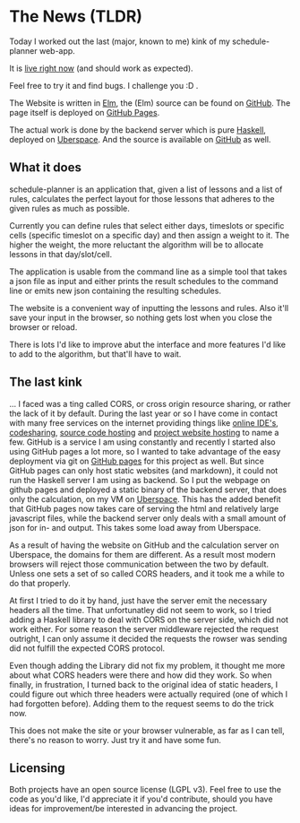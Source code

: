 # The News (TLDR)

Today I worked out the last (major, known to me) kink of my schedule-planner web-app.

It is [live right now](http://justus.science/schedule-planner-web/) (and should work as expected).

Feel free to try it and find bugs. I challenge you :D .

The Website is written in [Elm](http://elm-lang.org), the (Elm) source can be found on [GitHub](https://github.com/JustusAdam/schedule-planner-web). The page itself is deployed on [GitHub Pages](https://pages.github.com).

The actual work is done by the backend server which is pure [Haskell](https://haskell.org), deployed on [Uberspace](http://uberspace.de). And the source is available on [GitHub](https://github.com/JustusAdam/schedule-planner) as well.

## What it does

schedule-planner is an application that, given a list of lessons and a list of rules, calculates the perfect layout for those lessons that adheres to the given rules as much as possible.

Currently you can define rules that select either days, timeslots or specific cells (specific timeslot on a specific day) and then assign a weight to it. The higher the weight, the more reluctant the algorithm will be to allocate lessons in that day/slot/cell.

The application is usable from the command line as a simple tool that takes a json file as input and either prints the result schedules to the command line or emits new json containing the resulting schedules.

The website is a convenient way of inputting the lessons and rules. Also it'll save your input in the browser, so nothing gets lost when you close the browser or reload.

There is lots I'd like to improve abut the interface and more features I'd like to add to the algorithm, but that'll have to wait.

## The last kink

... I faced was a ting called CORS, or cross origin resource sharing, or rather the lack of it by default. During the last year or so I have come in contact with many free services on the internet providing things like [online IDE's](https://c9.io), [codesharing](http://hastebin.com), [source code hosting](https://github.com) and [project website hosting](https://pages.github.com) to name a few.
GitHub is a service I am using constantly and recently I started also using GitHub pages a lot more, so I wanted to take advantage of the easy deployment via git on [GitHub pages](https://pages.github.com) for this project as well. But since GitHub pages can only host static websites (and markdown), it could not run the Haskell server I am using as backend. So I put the webpage on github pages and deployed a static binary of the backend server, that does only the calculation, on my VM on [Uberspace](http://uberspace.de). This has the added benefit that GitHub pages now takes care of serving the html and relatively large javascript files, while the backend server only deals with a small amount of json for in- and output. This takes some load away from Uberspace.

As a result of having the website on GitHub and the calculation server on Uberspace, the domains for them are different. As a result most modern browsers will reject those communication between the two by default. Unless one sets a set of so called CORS headers, and it took me a while to do that properly.

At first I tried to do it by hand, just have the server emit the necessary headers all the time. That unfortunatley did not seem to work, so I tried adding a Haskell library to deal with CORS on the server side, which did not work either. For some reason the server middleware rejected the request outright, I can only assume it decided the requests the rowser was sending did not fulfill the expected CORS protocol.

Even though adding the Library did not fix my problem, it thought me more about what CORS headers were there and how did they work. So when finally, in frustration, I turned back to the original idea of static headers, I could figure out which three headers were actually required (one of which I had forgotten before). Adding them to the request seems to do the trick now.

This does not make the site or your browser vulnerable, as far as I can tell, there's no reason to worry. Just try it and have some fun.

## Licensing

Both projects have an open source license (LGPL v3). Feel free to use the code as you'd like, I'd appreciate it if you'd contribute, should you have ideas for improvement/be interested in advancing the project.
